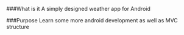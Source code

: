 ###What is it
A simply designed weather app for Android


###Purpose
Learn some more android development as well as MVC structure
